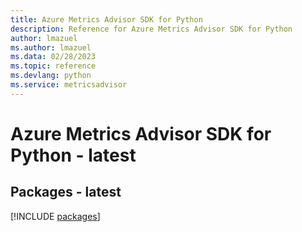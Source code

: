 ```yaml
---
title: Azure Metrics Advisor SDK for Python
description: Reference for Azure Metrics Advisor SDK for Python
author: lmazuel
ms.author: lmazuel
ms.data: 02/28/2023
ms.topic: reference
ms.devlang: python
ms.service: metricsadvisor
---
```

# Azure Metrics Advisor SDK for Python - latest
## Packages - latest
[!INCLUDE [packages](metrics-advisor-index.md)]
